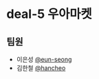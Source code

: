 # deal-5 우아마켓

## 팀원
- 이은성 [@eun-seong](https://github.com/eun-seong)
- 김한철 [@hancheo](https://github.com/HanCheo)
